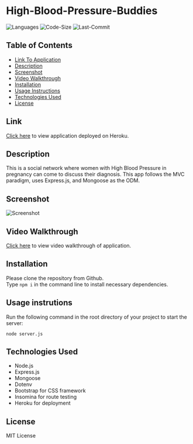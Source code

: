 # High-Blood-Pressure-Buddies

![Languages](https://img.shields.io/github/languages/top/rucatues/High-Blood-Pressure-Buddies)
![Code-Size](https://img.shields.io/github/languages/code-size/rucatues/High-Blood-Pressure-Buddies)
![Last-Commit](https://img.shields.io/github/last-commit/rucatues/High-Blood-Pressure-Buddies)


## Table of Contents

* [Link To Application](#link)
* [Description](#description)
* [Screenshot](#screenshot)
* [Video Walkthrough](#video-walkthrough)
* [Installation](#installation)
* [Usage Instructions](#usage-instructions)
* [Technologies Used](#technologies-used)
* [License](#license)

## Link  

[Click here](pastelink) to view application deployed on Heroku.   

## Description  

This is a social network where women with High Blood Pressure in pregnancy can come to discuss their diagnosis. This app follows the MVC paradigm, uses Express.js, and Mongoose as the ODM. 

## Screenshot  

![Screenshot](pastescreenshotpathhere)

## Video Walkthrough

[Click here](pastelink) to view video walkthrough of application.  


## Installation

Please clone the repository from Github.    
Type `npm i` in the command line to install necessary dependencies. 
  

## Usage instrutions

Run the following command in the root directory of your project to start the server:
  
`node server.js`

## Technologies Used    

* Node.js
* Express.js
* Mongoose
* Dotenv
* Bootstrap for CSS framework
* Insomina for route testing
* Heroku for deployment


## License

MIT License